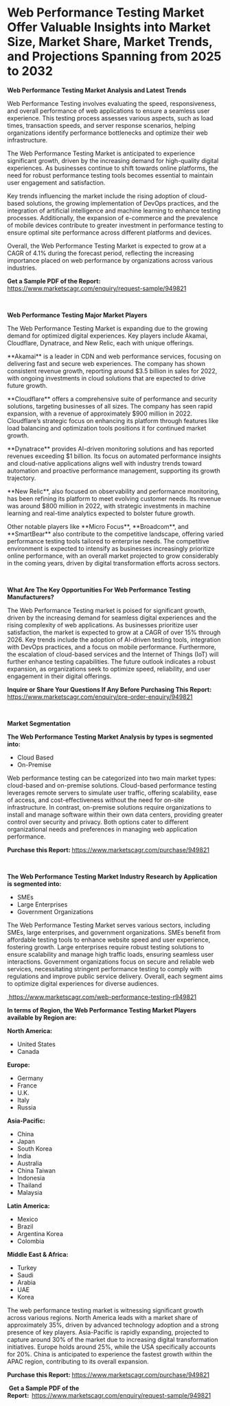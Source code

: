<p><h1>Web Performance Testing Market Offer Valuable Insights into Market Size, Market Share, Market Trends, and Projections Spanning from 2025 to 2032</h1></p><p><strong>Web Performance Testing Market Analysis and Latest Trends</strong></p>
<p><p>Web Performance Testing involves evaluating the speed, responsiveness, and overall performance of web applications to ensure a seamless user experience. This testing process assesses various aspects, such as load times, transaction speeds, and server response scenarios, helping organizations identify performance bottlenecks and optimize their web infrastructure.</p><p>The Web Performance Testing Market is anticipated to experience significant growth, driven by the increasing demand for high-quality digital experiences. As businesses continue to shift towards online platforms, the need for robust performance testing tools becomes essential to maintain user engagement and satisfaction.</p><p>Key trends influencing the market include the rising adoption of cloud-based solutions, the growing implementation of DevOps practices, and the integration of artificial intelligence and machine learning to enhance testing processes. Additionally, the expansion of e-commerce and the prevalence of mobile devices contribute to greater investment in performance testing to ensure optimal site performance across different platforms and devices. </p><p>Overall, the Web Performance Testing Market is expected to grow at a CAGR of 4.1% during the forecast period, reflecting the increasing importance placed on web performance by organizations across various industries.</p></p>
<p><strong>Get a Sample PDF of the Report:&nbsp;</strong> <a href="https://www.marketscagr.com/enquiry/request-sample/949821?utm_campaign=3216&utm_medium=2&utm_source=Github&utm_content=ia&utm_term=16042025&utm_id=web-performance-testing">https://www.marketscagr.com/enquiry/request-sample/949821</a></p>
<p>&nbsp;</p>
<p><strong>Web Performance Testing Major Market Players</strong></p>
<p><p>The Web Performance Testing Market is expanding due to the growing demand for optimized digital experiences. Key players include Akamai, Cloudflare, Dynatrace, and New Relic, each with unique offerings.</p><p>**Akamai** is a leader in CDN and web performance services, focusing on delivering fast and secure web experiences. The company has shown consistent revenue growth, reporting around $3.5 billion in sales for 2022, with ongoing investments in cloud solutions that are expected to drive future growth.</p><p>**Cloudflare** offers a comprehensive suite of performance and security solutions, targeting businesses of all sizes. The company has seen rapid expansion, with a revenue of approximately $900 million in 2022. Cloudflare’s strategic focus on enhancing its platform through features like load balancing and optimization tools positions it for continued market growth.</p><p>**Dynatrace** provides AI-driven monitoring solutions and has reported revenues exceeding $1 billion. Its focus on automated performance insights and cloud-native applications aligns well with industry trends toward automation and proactive performance management, supporting its growth trajectory.</p><p>**New Relic**, also focused on observability and performance monitoring, has been refining its platform to meet evolving customer needs. Its revenue was around $800 million in 2022, with strategic investments in machine learning and real-time analytics expected to bolster future growth.</p><p>Other notable players like **Micro Focus**, **Broadcom**, and **SmartBear** also contribute to the competitive landscape, offering varied performance testing tools tailored to enterprise needs. The competitive environment is expected to intensify as businesses increasingly prioritize online performance, with an overall market projected to grow considerably in the coming years, driven by digital transformation efforts across sectors.</p></p>
<p>&nbsp;</p>
<p><strong>What Are The Key Opportunities For Web Performance Testing Manufacturers?</strong></p>
<p><p>The Web Performance Testing market is poised for significant growth, driven by the increasing demand for seamless digital experiences and the rising complexity of web applications. As businesses prioritize user satisfaction, the market is expected to grow at a CAGR of over 15% through 2026. Key trends include the adoption of AI-driven testing tools, integration with DevOps practices, and a focus on mobile performance. Furthermore, the escalation of cloud-based services and the Internet of Things (IoT) will further enhance testing capabilities. The future outlook indicates a robust expansion, as organizations seek to optimize speed, reliability, and user engagement in their digital offerings.</p></p>
<p><strong>Inquire or Share Your Questions If Any Before Purchasing This Report:</strong> <a href="https://www.marketscagr.com/enquiry/pre-order-enquiry/949821?utm_campaign=3216&utm_medium=2&utm_source=Github&utm_content=ia&utm_term=16042025&utm_id=web-performance-testing">https://www.marketscagr.com/enquiry/pre-order-enquiry/949821</a></p>
<p>&nbsp;</p>
<p><strong>Market Segmentation</strong></p>
<p><strong>The Web Performance Testing Market Analysis by types is segmented into:</strong></p>
<p><ul><li>Cloud Based</li><li>On-Premise</li></ul></p>
<p><p>Web performance testing can be categorized into two main market types: cloud-based and on-premise solutions. Cloud-based performance testing leverages remote servers to simulate user traffic, offering scalability, ease of access, and cost-effectiveness without the need for on-site infrastructure. In contrast, on-premise solutions require organizations to install and manage software within their own data centers, providing greater control over security and privacy. Both options cater to different organizational needs and preferences in managing web application performance.</p></p>
<p><strong>Purchase this Report:&nbsp;</strong><a href="https://www.marketscagr.com/purchase/949821?utm_campaign=3216&utm_medium=2&utm_source=Github&utm_content=ia&utm_term=16042025&utm_id=web-performance-testing">https://www.marketscagr.com/purchase/949821</a></p>
<p>&nbsp;</p>
<p><strong>The Web Performance Testing Market Industry Research by Application is segmented into:</strong></p>
<p><ul><li>SMEs</li><li>Large Enterprises</li><li>Government Organizations</li></ul></p>
<p><p>The Web Performance Testing Market serves various sectors, including SMEs, large enterprises, and government organizations. SMEs benefit from affordable testing tools to enhance website speed and user experience, fostering growth. Large enterprises require robust testing solutions to ensure scalability and manage high traffic loads, ensuring seamless user interactions. Government organizations focus on secure and reliable web services, necessitating stringent performance testing to comply with regulations and improve public service delivery. Overall, each segment aims to optimize digital experiences for diverse audiences.</p></p>
<p><a href="https://www.marketscagr.com/web-performance-testing-r949821?utm_campaign=3216&utm_medium=2&utm_source=Github&utm_content=ia&utm_term=16042025&utm_id=web-performance-testing">&nbsp;https://www.marketscagr.com/web-performance-testing-r949821</a></p>
<p><strong>In terms of Region, the Web Performance Testing Market Players available by Region are:</strong></p>
<p>
    <p> <strong> North America: </strong>
        <ul>
            <li>United States</li>
            <li>Canada</li>
        </ul>
        </p> 
    <p> <strong> Europe: </strong>
        <ul>
            <li>Germany</li>
            <li>France</li>
            <li>U.K.</li>
            <li>Italy</li>
            <li>Russia</li>
        </ul>
        </p> 
    <p> <strong> Asia-Pacific: </strong>
        <ul>
            <li>China</li>
            <li>Japan</li>
            <li>South Korea</li>
            <li>India</li>
            <li>Australia</li>
            <li>China Taiwan</li>
            <li>Indonesia</li>
            <li>Thailand</li>
            <li>Malaysia</li>
        </ul>
        </p> 
    <p> <strong> Latin America: </strong>
        <ul>
            <li>Mexico</li>
            <li>Brazil</li>
            <li>Argentina Korea</li>
            <li>Colombia</li>
        </ul>
        </p> 
    <p> <strong> Middle East & Africa: </strong>
        <ul>
            <li>Turkey</li>
            <li>Saudi</li>
            <li>Arabia</li>
            <li>UAE</li>
            <li>Korea</li>
        </ul>
    </p>
    </p>
<p><p>The web performance testing market is witnessing significant growth across various regions. North America leads with a market share of approximately 35%, driven by advanced technology adoption and a strong presence of key players. Asia-Pacific is rapidly expanding, projected to capture around 30% of the market due to increasing digital transformation initiatives. Europe holds around 25%, while the USA specifically accounts for 20%. China is anticipated to experience the fastest growth within the APAC region, contributing to its overall expansion.</p></p>
<p><strong>Purchase this Report: </strong><a href="https://www.marketscagr.com/purchase/949821?utm_campaign=3216&utm_medium=2&utm_source=Github&utm_content=ia&utm_term=16042025&utm_id=web-performance-testing">https://www.marketscagr.com/purchase/949821</a></p>
<p>&nbsp;<strong>Get a Sample PDF of the Report:&nbsp;&nbsp;</strong><a href="https://www.marketscagr.com/enquiry/request-sample/949821?utm_campaign=3216&utm_medium=2&utm_source=Github&utm_content=ia&utm_term=16042025&utm_id=web-performance-testing">https://www.marketscagr.com/enquiry/request-sample/949821</a></p>
<p><strong></strong></p>
<p><p></p><p></p><p></p></p>